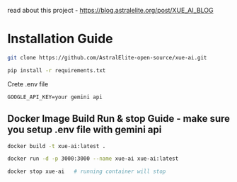 read about this project - https://blog.astralelite.org/post/XUE_AI_BLOG

# Installation Guide

```bash
git clone https://github.com/AstralElite-open-source/xue-ai.git
```
```bash
pip install -r requirements.txt
```
Crete .env file
```text
GOOGLE_API_KEY=your gemini api
```

## Docker Image Build  Run & stop Guide - make sure you setup .env file with gemini api

```bash
docker build -t xue-ai:latest .
```
```bash
docker run -d -p 3000:3000 --name xue-ai xue-ai:latest
```
```bash
docker stop xue-ai   # running container will stop
```
